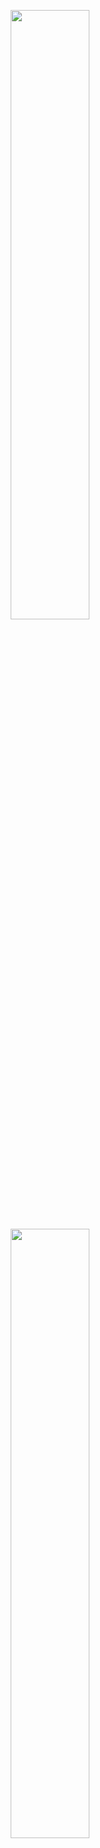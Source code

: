 <!-- <p align="center">
   <img height="50%" width="auto" src ="https://github-readme-stats.vercel.app/api?username=vikks&show_icons=true&count_private=true&theme=darcula&hide_border=true&hide=issues,contribs&bg_color=00000000&custom_title=Code%20Stats">
   <img height="50%" width="auto" src ="https://github-readme-stats.vercel.app/api/top-langs/?username=vikks&layout=compact&hide_border=true&theme=darcula&bg_color=00000000&langs_count=10&custom_title=Lang%20Stats">
  <img src ="https://github-readme-streak-stats.herokuapp.com?user=vikks&theme=darcula&hide_border=true&background=FFFFFF00">
</p>-->

<p align="center"> 
<picture>
    <img height="50%" width="auto" src="https://github-readme-stats.vercel.app/api/top-langs/?username=vikks&layout=compact&theme=vue-dark&hide_border=true&hide=stars,issues" />
</picture>
<picture>
  <source
    srcset="https://github-readme-stats.vercel.app/api?username=vikks&show_icons=true&theme=vue-dark&hide_border=true&hide=stars,issues"
    media="(prefers-color-scheme: dark)"
  />
  <source
    srcset="https://github-readme-stats.vercel.app/api?username=vikks&show_icons=true&theme=vue-dark&hide_border=true&hide=stars,issues"
    media="(prefers-color-scheme: light), (prefers-color-scheme: no-preference)"
  />
  <img height="50%" width="auto" src="https://github-readme-stats.vercel.app/api?username=vikks&show_icons=true&theme=vue-dark&hide_border=true&hide=stars,issues" />
</picture>
</p>
